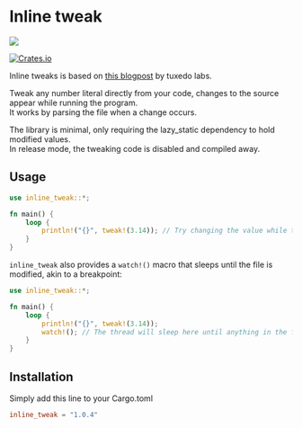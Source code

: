 # Inline tweak

![](https://i.imgur.com/DZrg910.gif)

[![Crates.io](https://img.shields.io/crates/v/inline_tweak.svg)](https://crates.io/crates/inline_tweak)

Inline tweaks is based on [this blogpost](http://blog.tuxedolabs.com/2018/03/13/hot-reloading-hardcoded-parameters.html)
by tuxedo labs.  

Tweak any number literal directly from your code, changes to the source appear while running the program.  
It works by parsing the file when a change occurs.  

The library is minimal, only requiring the lazy_static dependency to hold modified values.  
In release mode, the tweaking code is disabled and compiled away.  

## Usage

```rust
use inline_tweak::*;

fn main() {
    loop {
        println!("{}", tweak!(3.14)); // Try changing the value while the application is running
    }
}
```

`inline_tweak` also provides a `watch!()` macro that sleeps until the file is modified, akin to a breakpoint:
```rust
use inline_tweak::*;

fn main() {
    loop {
        println!("{}", tweak!(3.14));
        watch!(); // The thread will sleep here until anything in the file changes
    }
}
```

## Installation

Simply add this line to your Cargo.toml

```toml
inline_tweak = "1.0.4"
```
